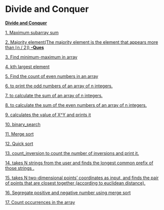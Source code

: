 # **Divide and Conquer**

**[Divide and Conquer](DivideAndConquer.cpp)**

[1. Maximum subarray sum](1_Maximum_Subarray.cpp)

[2. Majority element(The majority element is the element that appears more than ⌊n / 2⌋) ]() **[-Ques](https://leetcode.com/problems/majority-element/description/)**

[3. Find minimum-maximum in array](3_Find_Min_Max.cpp)

[4. kth largest element]()

[5. Find the count of even numbers in an array](5_Count_even_number.cpp)

[6. to print the odd numbers of an array of n integers.](6_print_Odd_Number.cpp)

[7. to calculate the sum of an array of n integers.](7_Sum_of_number.cpp)

[8. to calculate the sum of the even numbers of an array of n integers.](8_Sum_of_even_number.cpp)

[9. calculates the value of X^Y  and prints it]()

[10. binary_search]()

[11. Merge sort]()

[12. Quick sort]()

[13. count_inversion to count the number of inversions and print it.]()

[14. takes N strings from the user and finds the longest common prefix of those strings .]()

[15. takes N two-dimensional points’ coordinates as input, and finds the pair of points that are closest together (according to euclidean distance).]()

[16. Segregate positive and negative number using merge sort]()

[17. Count occurrences in the array]()
